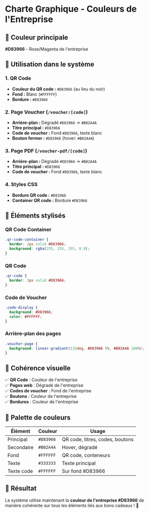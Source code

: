 # Charte Graphique - Couleurs de l'Entreprise

## 🎨 **Couleur principale**

**#D83966** - Rose/Magenta de l'entreprise

## 🔧 **Utilisation dans le système**

### **1. QR Code**
- **Couleur du QR code :** `#D83966` (au lieu du noir)
- **Fond :** Blanc (`#FFFFFF`)
- **Bordure :** `#D83966`

### **2. Page Voucher (`/voucher/[code]`)**
- **Arrière-plan :** Dégradé `#D83966` → `#B02A4A`
- **Titre principal :** `#D83966`
- **Code de voucher :** Fond `#D83966`, texte blanc
- **Bouton fermer :** `#D83966` (hover: `#B02A4A`)

### **3. Page PDF (`/voucher-pdf/[code]`)**
- **Arrière-plan :** Dégradé `#D83966` → `#B02A4A`
- **Titre principal :** `#D83966`
- **Code de voucher :** Fond `#D83966`, texte blanc

### **4. Styles CSS**
- **Bordure QR code :** `#D83966`
- **Container QR code :** Bordure `#D83966`

## 🎯 **Éléments stylisés**

### **QR Code Container**
```css
.qr-code-container {
  border: 2px solid #D83966;
  background: rgba(255, 255, 255, 0.9);
}
```

### **QR Code**
```css
.qr-code {
  border: 3px solid #D83966;
}
```

### **Code de Voucher**
```css
.code-display {
  background: #D83966;
  color: #FFFFFF;
}
```

### **Arrière-plan des pages**
```css
.voucher-page {
  background: linear-gradient(135deg, #D83966 0%, #B02A4A 100%);
}
```

## 📱 **Cohérence visuelle**

✅ **QR Code** : Couleur de l'entreprise  
✅ **Pages web** : Dégradé de l'entreprise  
✅ **Codes de voucher** : Fond de l'entreprise  
✅ **Boutons** : Couleur de l'entreprise  
✅ **Bordures** : Couleur de l'entreprise  

## 🎨 **Palette de couleurs**

| Élément | Couleur | Usage |
|---------|---------|-------|
| Principal | `#D83966` | QR code, titres, codes, boutons |
| Secondaire | `#B02A4A` | Hover, dégradé |
| Fond | `#FFFFFF` | QR code, conteneurs |
| Texte | `#333333` | Texte principal |
| Texte code | `#FFFFFF` | Sur fond #D83966 |

## 🚀 **Résultat**

Le système utilise maintenant la **couleur de l'entreprise #D83966** de manière cohérente sur tous les éléments liés aux bons cadeaux ! 🎉


